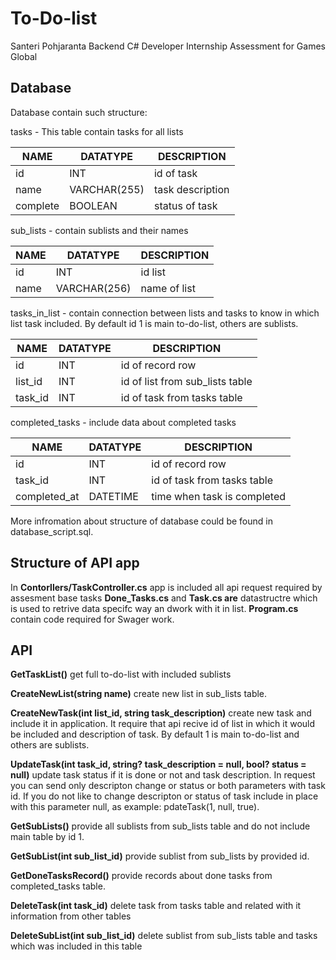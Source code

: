 # To-Do-list
Santeri Pohjaranta Backend C# Developer Internship Assessment for Games Global

## Database
Database contain such structure:

tasks - This table contain tasks for all lists

| NAME     | DATATYPE     | DESCRIPTION      |
|----------|--------------|------------------|
| id       | INT          | id of task       |
| name     | VARCHAR(255) | task description |
| complete | BOOLEAN      | status of task   | 


sub_lists - contain sublists and their names

| NAME | DATATYPE     | DESCRIPTION  |
|------|--------------|--------------|
| id   | INT          | id list      |
| name | VARCHAR(256) | name of list |


tasks_in_list - contain connection between lists and tasks to know in which list task included. By default id 1 is main to-do-list, others are sublists.

| NAME    | DATATYPE | DESCRIPTION                     |
|---------|----------|---------------------------------|
| id      | INT      | id of record row                |
| list_id | INT      | id of list from sub_lists table |
| task_id | INT      | id of task from tasks table     |     

completed_tasks - include data about completed tasks 

| NAME         | DATATYPE | DESCRIPTION                 |
|--------------|----------|-----------------------------|
| id           | INT      | id of record row            |
| task_id      | INT      | id of task from tasks table |
| completed_at | DATETIME | time when task is completed |

More infromation about structure of database could be found in database_script.sql.

## Structure of API app

In **Contorllers/TaskController.cs** app is included all api request required by assesment base tasks
**Done_Tasks.cs** and **Task.cs are** datastructre which is used to retrive data specifc way an dwork with it in list.
**Program.cs** contain code required for Swager work.

## API

**GetTaskList()** get full to-do-list with included sublists

**CreateNewList(string name)** create new list in sub_lists table.

**CreateNewTask(int list_id, string task_description)** create new task and include it in application. It require that api recive id of list in which it would be included and description of task. By default 1 is main to-do-list and others are sublists.

**UpdateTask(int task_id, string? task_description = null, bool? status = null)** update task status if it is done or not and task description. In request you can send only descripton change or status or both parameters with task id. If you do not like to change descripton or status of task include in place with this parameter null, as example: pdateTask(1, null, true).

**GetSubLists()** provide all sublists from sub_lists table and do not include main table by id 1.

 **GetSubList(int sub_list_id)** provide sublist from sub_lists by provided id.

 **GetDoneTasksRecord()** provide records about done tasks from completed_tasks table.

 **DeleteTask(int task_id)** delete task from tasks table and related with it information from other tables

 **DeleteSubList(int sub_list_id)** delete sublist from sub_lists table and tasks which was included in this table
